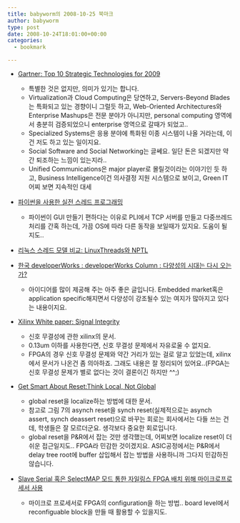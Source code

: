 ```yaml
---
title: babyworm의 2008-10-25 북마크
author: babyworm
type: post
date: 2008-10-24T18:01:00+00:00
categories:
  - bookmark

---
```

- <a href="http://www.govtech.com/gt/421371?id=421371&topic=290174&full=1&story_pg=1" class="blog-margarin-link"><font class="blog-margarin-link-text">Gartner: Top 10 Strategic Technologies for 2009</font></a>
  -  특별한 것은 없지만, 의미가 있기는 합니다.
  -  Virtualization과 Cloud Computing은 당연하고, Servers-Beyond Blades는 특화되고 있는 경향이니 그럴듯 하고, Web-Oriented Architectures와 Enterprise Mashups은 전문 분야가 아니지만, personal computing 영역에서 충분히 검증되었으니 enterprise 영역으로 갈때가 되었고..
  -  Specialized Systems은 응용 분야에 특화된 이종 시스템이 나올 거라는데, 이건 저도 하고 있는 일이지요.
  -  Social Software and Social Networking는 글쎄요. 일단 돈은 되겠지만 약간 퇴조하는 느낌이 있는지라..
  -  Unified Communications은 major player로 몰릴것이라는 이야기인 듯 하고, Business Intelligence이건 의사결정 지원 시스템으로 보이고, Green IT 어찌 보면 지속적인 대세


- <a href="http://www.ibm.com/developerworks/kr/library/au-threadingpython" class="blog-margarin-link"><font class="blog-margarin-link-text">파이썬을 사용한 실전 스레드 프로그래밍</font></a>
  - 파이썬이 GUI 만들기 편하다는 이유로 PLI에서 TCP 서버를 만들고 다중쓰레드 처리를 간혹 하는데, 가끔 OS에 따라 다른 동작을 보일때가 있지요. 도움이 될지도..
- <a href="http://www.ibm.com/developerworks/kr/library/l-threading.html" class="blog-margarin-link"><font class="blog-margarin-link-text">리눅스 스레드 모델 비교: LinuxThreads와 NPTL</font></a>
- <a href="http://www.ibm.com/developerworks/kr/library/dwclm/20081014" class="blog-margarin-link"><font class="blog-margarin-link-text">한국 developerWorks : developerWorks Column : 다양성의 시대는 다시 오는가?</font></a>
  - 아이디어를 많이 제공해 주는 아주 좋은 글입니다. Embedded market혹은 application specific해지면서 다양성이 강조될수 있는 여지가 많아지고 있다는 내용이지요.
- <a href="http://www.eetkorea.com/STATIC/PDF/200810/EEKOL_2008OCT21_ACC_EDA_PL_AN_02.pdf?SOURCES=DOWNLOAD" class="blog-margarin-link"><font class="blog-margarin-link-text">Xilinx White paper: Signal Integrity</font></a>
  - 신호 무결성에 관한 xilinx의 문서.
  -  0.13um 이하를 사용한다면, 신호 무결성 문제에서 자유로울 수 없지요.
  -  FPGA의 경우 신호 무결성 문제와 약간 거리가 있는 걸로 알고 있었는데, xilinx에서 문서가 나온건 좀 의아하죠. 그래도 내용은 잘 정리되어 있어요..(FPGA는 신호 무결성 문제가 별로 없다는 것이 결론이긴 하지만 ^^;)
- <a href="http://www.eetkorea.com/STATIC/PDF/200810/EEKOL_2008OCT20_PL_EMS_AN_03.pdf?SOURCES=DOWNLOAD" class="blog-margarin-link"><font class="blog-margarin-link-text">Get Smart About Reset:Think Local, Not Global</font></a>
  - global reset을 localize하는 방법에 대한 문서.
  - 참고로 그림 7의 asynch reset을 synch reset(실제적으로는 asynch assert, synch deassert reset)으로 바꾸는 회로는 회사에서는 다들 쓰는 건데, 학생들은 잘 모르더군요. 생각보다 중요한 회로입니다.
  - global reset을 P&R에서 잡는 것만 생각했는데, 어찌보면 localize reset이 더 쉬운 접근일지도.. FPGA라 민감한 것이겠지요. ASIC공정에서는 P&R에서 delay tree root에 buffer 삽입해서 잡는 방법을 사용하니까 그다지 민감하진 않습니다.
- <a href="http://www.eetkorea.com/STATIC/PDF/200810/EEKOL_2008OCT20_PL_EMS_AN_02.pdf?SOURCES=DOWNLOAD" class="blog-margarin-link"><font class="blog-margarin-link-text">Slave Serial 혹은 SelectMAP 모드 통한 자일링스 FPGA 배치 위해 마이크로프로세서 사용</font></a>
  - 마이크로 프로세서로 FPGA의 configuration을 하는 방법.. board level에서 reconfiguable block을 만들 때 활용할 수 있을지도.